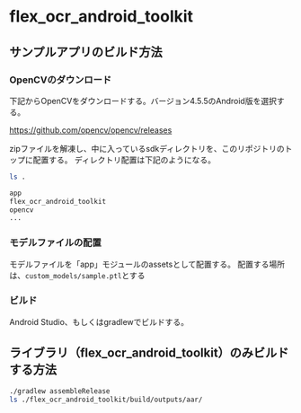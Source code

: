 # flex_ocr_android_toolkit


## サンプルアプリのビルド方法

### OpenCVのダウンロード

下記からOpenCVをダウンロードする。バージョン4.5.5のAndroid版を選択する。

https://github.com/opencv/opencv/releases

zipファイルを解凍し、中に入っているsdkディレクトリを、このリポジトリのトップに配置する。
ディレクトリ配置は下記のようになる。

```bash
ls .

app
flex_ocr_android_toolkit
opencv
...
```


### モデルファイルの配置

モデルファイルを「app」モジュールのassetsとして配置する。
配置する場所は、`custom_models/sample.ptl`とする

### ビルド
Android Studio、もしくはgradlewでビルドする。

## ライブラリ（flex_ocr_android_toolkit）のみビルドする方法

```bash
./gradlew assembleRelease
ls ./flex_ocr_android_toolkit/build/outputs/aar/
```
